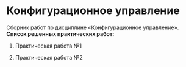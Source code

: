 Конфигурационное управление
=========================
Сборник работ по дисциплине «Конфигурационное управление».
**Список решенных практических работ:**

1. Практическая работа №1

2. Практическая работа №2
